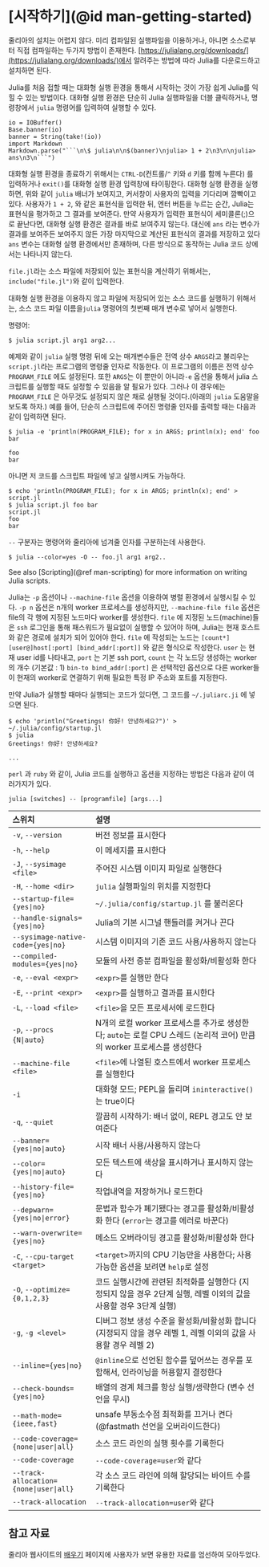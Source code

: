 # [시작하기](@id man-getting-started)

줄리아의 설치는 어렵지 않다.  미리 컴파일된 실행파일을 이용하거나, 아니면 소스로부터 직접 컴파일하는 두가지 방법이 존재한다. [https://julialang.org/downloads/](https://julialang.org/downloads/)에서
 알려주는 방법에 따라 Julia를 다운로드하고 설치하면 된다.

Julia를 처음 접할 때는 대화형 실행 환경을 통해서 시작하는 것이 가장 쉽게 Julia를 익힐 수 있는 방법이다. 대화형 실행 환경은 단순히 Julia 실행파일을 더블 클릭하거나, 명령창에서 `julia` 명령어를 입력하여 실행할 수 있다.

```@eval
io = IOBuffer()
Base.banner(io)
banner = String(take!(io))
import Markdown
Markdown.parse("```\n\$ julia\n\n$(banner)\njulia> 1 + 2\n3\n\njulia> ans\n3\n```")
```

대화형 실행 환경을 종료하기 위해서는 `CTRL-D`(컨트롤/`^` 키와 `d` 키를 함께 누른다) 를 입력하거나 
`exit()`를 대화형 실행 환경 입력창에 타이핑한다. 대화형 실행 환경을 실행하면, 위와 같이 `julia` 배너가 보여지고, 커서창이 사용자의 입력을 기다리며 깜빡이고 있다. 사용자가 `1 + 2`, 와 같은 표현식을 입력한 뒤, 엔터 버튼을 누르는 순간, Julia는 표현식을 평가하고 그 결과를 보여준다. 만약 사용자가 입력한 표현식이 세미콜론(;)으로 끝난다면, 대화형 실행 환경은 결과를 바로 보여주지 않는다. 대신에 `ans` 라는 변수가 결과를 보여주든 보여주지 않든 가장 마지막으로 계산된 표현식의 결과를 저장하고 있다 `ans` 변수는 대화형 실행 환경에서만 존재하며, 다른 방식으로 동작하는 Julia 코드 상에서는 나타나지 않는다.

`file.jl`라는 소스 파일에 저장되어 있는 표현식을 계산하기 위해서는, `include("file.jl")`와 같이 입력한다.

대화형 실행 환경을 이용하지 않고 파일에 저장되어 있는 소스 코드를 실행하기 위해서는, 소스 코드 파일 이름을`julia` 명령어의 첫번째 매개 변수로 넣어서 실행한다.

명령어:

```
$ julia script.jl arg1 arg2...
```

예제와 같이 `julia` 실행 명령 뒤에 오는 매개변수들은 전역 상수 `ARGS`라고 불리우는 `script.jl`라는 프로그램의 명령줄 인자로 작동한다. 이 프로그램의 이름은 전역 상수 `PROGRAM_FILE` 에도 설정된다. 또한 `ARGS`는 이 뿐만이 아니라`-e` 옵션을 통해서 julia 스크립트를 실행할 때도 설정할 수 있음을 알 필요가 있다. 그러나 이 경우에는 `PROGRAM_FILE` 은 아무것도 설정되지 않은 채로 실행될 것이다.(아래의 `julia` 도움말을 보도록 하자.) 예를 들어, 단순히 스크립트에 주어진 명령줄 인자를 출력할 때는 다음과 같이 입력하면 된다.

```
$ julia -e 'println(PROGRAM_FILE); for x in ARGS; println(x); end' foo bar

foo
bar
```

아니면 저 코드를 스크립트 파일에 넣고 실행시켜도 가능하다.

```
$ echo 'println(PROGRAM_FILE); for x in ARGS; println(x); end' > script.jl
$ julia script.jl foo bar
script.jl
foo
bar
```

`--` 구분자는 명령어와 줄리아에 넘겨줄 인자를 구분하는데 사용한다.

```
$ julia --color=yes -O -- foo.jl arg1 arg2..
```

See also [Scripting](@ref man-scripting) for more information on writing Julia scripts.

Julia는 `-p` 옵션이나 `--machine-file` 옵션을 이용하여 병렬 환경에서 실행시킬 수 있다. `-p n` 옵션은 n개의 worker 프로세스를 생성하지만, `--machine-file file` 옵션은 file의 각 행에 지정된 노드마다 worker를 생성한다. `file` 에 지정된 노드(machine)들은 `ssh` 로그인을 통해 패스워드가 필요없이 실행할 수 있어야 하며, Julia는 현재 호스트와 같은 경로에 설치가 되어 있어야 한다. `file` 에 작성되는 노드는 `[count*][user@]host[:port] [bind_addr[:port]]` 와 같은 형식으로 작성한다. `user` 는 현재 user id를 나타내고, `port` 는 기본 ssh port, `count` 는 각 노드당 생성하는 worker의 개수 (기본값 : 1) `bin-to bind_addr[:port]` 은 선택적인 옵션으로 다른 worker들이 현재의 worker로 연결하기 위해 필요한 특정 IP 주소와 포트를 지정한다.

만약 Julia가 실행할 때마다 실행되는 코드가 있다면, 그 코드를 `~/.juliarc.ji` 에 넣으면 된다.

```
$ echo 'println("Greetings! 你好! 안녕하세요?")' > ~/.julia/config/startup.jl
$ julia
Greetings! 你好! 안녕하세요?

...
```

`perl` 과 `ruby` 와 같이,  Julia 코드를 실행하고 옵션을 지정하는 방법은 다음과 같이 여러가지가 있다.

```
julia [switches] -- [programfile] [args...]
```

|스위치                                 |설명|
|:---                                   |:---|
|`-v`, `--version`                      |버전 정보를 표시한다|
|`-h`, `--help`                         |이 메세지를 표시한다|
|`-J`, `--sysimage <file>`              |주어진 시스템 이미지 파일로 실행한다|
|`-H`, `--home <dir>`                   |`julia` 실행파일의 위치를 지정한다|
|`--startup-file={yes\|no}`             |`~/.julia/config/startup.jl` 를 불러온다|
|`--handle-signals={yes\|no}`           |Julia의 기본 시그널 핸들러를 켜거나 끈다|
|`--sysimage-native-code={yes\|no}`     |시스템 이미지의 기존 코드 사용/사용하지 않는다|
|`--compiled-modules={yes\|no}`         |모듈의 사전 증분 컴파일을 활성화/비활성화 한다|
|`-e`, `--eval <expr>`                  |`<expr>`를 실행만 한다|
|`-E`, `--print <expr>`                 |`<expr>`를 실행하고 결과를 표시한다|
|`-L`, `--load <file>`                  |`<file>`을 모든 프로세서에 로드한다|
|`-p`, `--procs {N\|auto`}              |N개의 로컬 worker 프로세스를 추가로 생성한다; `auto`는 로컬 CPU 스레드 (논리적 코어) 만큼의 worker 프로세스를 생성한다|
|`--machine-file <file>`                |`<file>`에 나열된 호스트에서 worker 프로세스를 실행한다|
|`-i`                                   |대화형 모드; PEPL을 돌리며 `ininteractive()`는 true이다|
|`-q`, `--quiet`                        |깔끔히 시작하기: 배너 없이, REPL 경고도 안 보여준다|
|`--banner={yes\|no\|auto}`             |시작 배너 사용/사용하지 않는다|
|`--color={yes\|no\|auto}`              |모든 텍스트에 색상을 표시하거나 표시하지 않는다|
|`--history-file={yes\|no}`             |작업내역을 저장하거나 로드한다|
|`--depwarn={yes\|no\|error}`           |문법과 함수가 폐기됐다는 경고를 활성화/비활성화 한다 (`error`는 경고를 에러로 바꾼다)|
|`--warn-overwrite={yes\|no}`           |메소드 오버라이딩 경고를 활성화/비활성화 한다|
|`-C`, `--cpu-target <target>`          |`<target>`까지의 CPU 기능만을 사용한다; 사용 가능한 옵션을 보려면 `help`로 설정|
|`-O`, `--optimize={0,1,2,3}`           |코드 실행시간에 관련된 최적화를 실행한다 (지정되지 않을 경우 2단계 실행, 레벨 이외의 값을 사용할 경우 3단계 실행)|
|`-g`, `-g <level>`                     |디버그 정보 생성 수준을 활성화/비활성화 합니다 (지정되지 않을 경우 레벨 1, 레벨 이외의 값을 사용할 경우 레벨 2)|
|`--inline={yes\|no}`                   |`@inline`으로 선언된 함수를 덮어쓰는 경우를 포함해서, 인라이닝을 허용할지 결정한다|
|`--check-bounds={yes\|no}`             |배열의 경계 체크를 항상 실행/생략한다 (변수 선언을 무시)|
|`--math-mode={ieee,fast}`              |unsafe 부동소수점 최적화를 끄거나 켠다 (@fastmath 선언을 오버라이드한다)|
|`--code-coverage={none\|user\|all}`    |소스 코드 라인의 실행 횟수를 기록한다|
|`--code-coverage`                      |`--code-coverage=user`와 같다|
|`--track-allocation={none\|user\|all}` |각 소스 코드 라인에 의해 할당되는 바이트 수를 기록한다|
|`--track-allocation`                   |`--track-allocation=user`와 같다|

## 참고 자료

줄리아 웹사이트의 [배우기](https://juliakorea.github.io/learning/) 페이지에 사용자가 보면 유용한 자료를 엄선하여 모아두었다.
